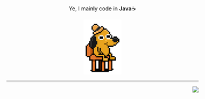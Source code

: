 <p align="center">Ye, I mainly code in <b>Java</b>☕</p>

<p align="center">
  <img src="/images/doge.webp" width="100"/>
</p>


---

<p align="right">
  <img src="https://komarev.com/ghpvc/?username=kaytervn&label=Profile%20views&color=0e75b6&style=flat"/>
</p>
